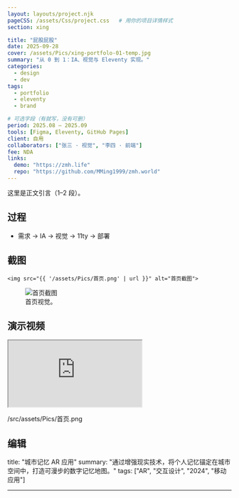 ```yaml
---
layout: layouts/project.njk
pageCSS: /assets/Css/project.css   # 用你的项目详情样式
section: xing

title: "屁股屁股"
date: 2025-09-28
cover: /assets/Pics/xing-portfolo-01-temp.jpg
summary: "从 0 到 1：IA、视觉与 Eleventy 实现。"
categories:
  - design
  - dev
tags:
  - portfolio
  - eleventy
  - brand

# 可选字段（有就写，没有可删）
period: 2025.08 – 2025.09
tools: [Figma, Eleventy, GitHub Pages]
client: 自用
collaborators: ["张三 · 视觉", "李四 · 前端"]
fee: NDA
links:
  demo: "https://zmh.life"
  repo: "https://github.com/MMing1999/zmh.world"
---
```


这里是正文引言（1–2 段）。

## 过程
- 需求 → IA → 视觉 → 11ty → 部署

## 截图
    <img src="{{ '/assets/Pics/首页.png' | url }}" alt="首页截图">

<figure class="media">
  <img src="{{ '/assets/Pics/首页.png' | url }}" alt="首页截图">
  <figcaption>首页视觉。</figcaption>
</figure>

## 演示视频
<div class="media-16x9">
  <iframe src="https://www.youtube.com/embed/VIDEO_ID" allowfullscreen></iframe>
</div>

/src/assets/Pics/首页.png

编辑
---

title: "城市记忆 AR 应用"
summary: "通过增强现实技术，将个人记忆锚定在城市空间中，打造可漫步的数字记忆地图。"
tags: ["AR", "交互设计", "2024", "移动应用"]

---
